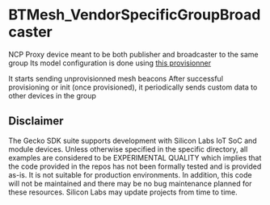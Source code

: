 # BTMesh_VendorSpecificGroupBroadcaster

NCP Proxy device meant to be both publisher and broadcaster to the same group
Its model configuration is done using [this provisionner](https://github.com/brian-silabs/BTMesh_HostADVProvisioner)

It starts sending unprovisionned mesh beacons
After successful provisioning or init (once provisioned), it periodically sends custom data to other devices in the group

## Disclaimer ##

The Gecko SDK suite supports development with Silicon Labs IoT SoC and module devices. Unless otherwise specified in the specific directory, all examples are considered to be EXPERIMENTAL QUALITY which implies that the code provided in the repos has not been formally tested and is provided as-is.  It is not suitable for production environments.  In addition, this code will not be maintained and there may be no bug maintenance planned for these resources. Silicon Labs may update projects from time to time.